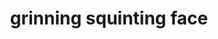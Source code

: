 ---
layout: smileys&people
title: grinning squinting face
emoji: grinning_squinting_face
permalink: 😆.html
---